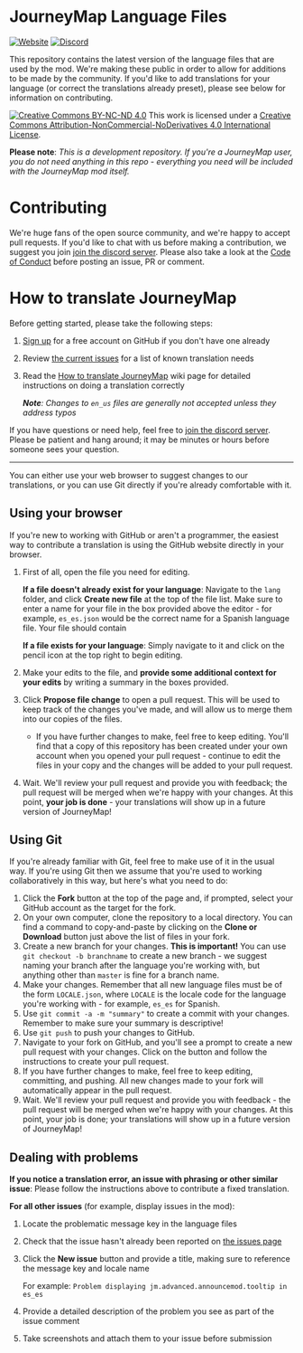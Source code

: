 JourneyMap Language Files
=========================

[![Website](https://img.shields.io/badge/Website-journeymap.info-FF7139?logo=Mozilla%20Firefox)](https://journeymap.info) [![Discord](https://img.shields.io/discord/239040424214396929?color=7289DA&label=Discord&logo=Discord)](https://discord.gg/eP8gE69)

This repository contains the latest version of the language files that are used by the mod. We're making these public
in order to allow for additions to be made by the community. If you'd like to add translations for your language
(or correct the translations already preset), please see below for information on contributing.

[![Creative Commons BY-NC-ND 4.0](https://licensebuttons.net/l/by-nc-nd/4.0/88x31.png)](http://creativecommons.org/licenses/by-nc-nd/4.0/)
This work is licensed under a 
[Creative Commons Attribution-NonCommercial-NoDerivatives 4.0 International License](http://creativecommons.org/licenses/by-nc-nd/4.0/).

**Please note**: _This is a development repository. If you're a JourneyMap user, you do not need anything in this
repo - everything you need will be included with the JourneyMap mod itself._

Contributing
============

We're huge fans of the open source community, and we're happy to accept pull requests. If you'd like to chat with us
before making a contribution, we suggest you join [join the discord server](https://discord.gg/eP8gE69). Please also 
take a look at the [Code of Conduct](CONDUCT.md) before posting an issue, PR or comment.

How to translate JourneyMap
===========================

Before getting started, please take the following steps:

1. [Sign up](https://github.com/join) for a free account on GitHub if you don't have one already
1. Review [the current issues](https://github.com/TeamJM/language-files/issues) for a list of known translation needs
1. Read the [How to translate JourneyMap](https://journeymap.info/Translate_JourneyMap_For_Your_Language) wiki page 
   for detailed instructions on doing a translation correctly

   _**Note**: Changes to `en_us` files are generally not accepted unless they address typos_

If you have questions or need help, feel free to [join the discord server](https://discord.gg/eP8gE69). Please be
patient and hang around; it may be minutes or hours before someone sees your question.

---

You can either use your web browser to suggest changes to our translations, or you can use Git directly if you're
already comfortable with it.

Using your browser
------------------

If you're new to working with GitHub or aren't a programmer, the easiest way to contribute a translation is using the
GitHub website directly in your browser.

1. First of all, open the file you need for editing.

   **If a file doesn't already exist for your language**: Navigate to the `lang` folder, and click **Create new file** at 
   the top of the file list. Make sure to enter a name for your file in the box provided above the editor - for example,
   `es_es.json` would be the correct name for a Spanish language file. Your file should contain 
    
   **If a file exists for your language**: Simply navigate to it and click on the pencil icon at the top right to begin 
   editing.
1. Make your edits to the file, and **provide some additional context for your edits** by writing a summary in the boxes 
   provided.
1. Click **Propose file change** to open a pull request. This will be used to keep track of the changes you've made, and
   will allow us to merge them into our copies of the files.

   * If you have further changes to make, feel free to keep editing. You'll find that a copy of this repository has
     been created under your own account when you opened your pull request - continue to edit the files in your copy
     and the changes will be added to your pull request.
1. Wait. We'll review your pull request and provide you with feedback; the pull request will be merged when we're
   happy with your changes. At this point, **your job is done** - your translations will show up in a future version of
   JourneyMap!

Using Git
---------

If you're already familiar with Git, feel free to make use of it in the usual way. If you're using Git then we assume
that you're used to working collaboratively in this way, but here's what you need to do:

1. Click the **Fork** button at the top of the page and, if prompted, select your GitHub account as the target for the
   fork.
1. On your own computer, clone the repository to a local directory. You can find a command to copy-and-paste by clicking
   on the **Clone or Download** button just above the list of files in your fork.
1. Create a new branch for your changes. **This is important!** You can use `git checkout -b branchname` to create
   a new branch - we suggest naming your branch after the language you're working with, but anything other than
   `master` is fine for a branch name.
1. Make your changes. Remember that all new language files must be of the form `LOCALE.json`, where `LOCALE` is the
   locale code for the language you're working with - for example, `es_es` for Spanish.
1. Use `git commit -a -m "summary"` to create a commit with your changes. Remember to make sure your summary is
   descriptive!
1. Use `git push` to push your changes to GitHub.
1. Navigate to your fork on GitHub, and you'll see a prompt to create a new pull request with your changes. Click on
   the button and follow the instructions to create your pull request.
1. If you have further changes to make, feel free to keep editing, committing, and pushing. All new changes made to
   your fork will automatically appear in the pull request.
1. Wait. We'll review your pull request and provide you with feedback - the pull request will be merged when we're
   happy with your changes. At this point, your job is done; your translations will show up in a future version of
   JourneyMap!

Dealing with problems
---------------------

**If you notice a translation error, an issue with phrasing or other similar issue**: Please follow the instructions
above to contribute a fixed translation.

**For all other issues** (for example, display issues in the mod):

1. Locate the problematic message key in the language files
1. Check that the issue hasn't already been reported on [the issues page](https://github.com/TeamJM/language-files/issues)
1. Click the **New issue** button and provide a title, making sure to reference the message key and locale name
   
   For example: `Problem displaying jm.advanced.announcemod.tooltip in es_es`
1. Provide a detailed description of the problem you see as part of the issue comment
1. Take screenshots and attach them to your issue before submission
